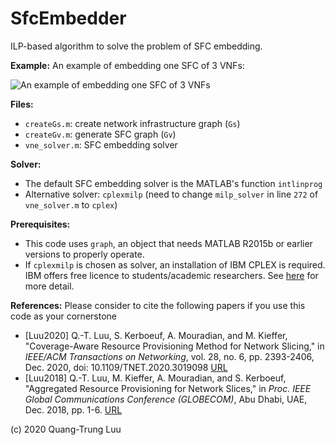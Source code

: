 # SfcEmbedder

ILP-based algorithm to solve the problem of SFC embedding.

**Example:**
An example of embedding one SFC of 3 VNFs:

![An example of embedding one SFC of 3 VNFs](https://github.com/luuquangtrung/sfc_embedding/blob/main/example.jpg)


**Files:**
* `createGs.m`: create network infrastructure graph (`Gs`)
* `createGv.m`: generate SFC graph (`Gv`)
* `vne_solver.m`: SFC embedding solver

**Solver:**
* The default SFC embedding solver is the MATLAB's function `intlinprog`
* Alternative solver: `cplexmilp` (need to change `milp_solver` in line `272` of `vne_solver.m` to `cplex`)

**Prerequisites:**
* This code uses `graph`, an object that needs MATLAB R2015b or earlier versions to properly operate.
* If `cplexmilp` is chosen as solver, an installation of IBM CPLEX is required. IBM offers free licence to students/academic researchers. See [here](https://www.ibm.com/support/pages/downloading-ibm-ilog-cplex-optimization-studio-v1290) for more detail.

**References:**
Please consider to cite the following papers if you use this code as your cornerstone
* [Luu2020] Q.-T. Luu, S. Kerboeuf, A. Mouradian, and M. Kieffer, "Coverage-Aware Resource Provisioning Method for Network Slicing," in *IEEE/ACM Transactions on Networking*, vol. 28, no. 6, pp. 2393-2406, Dec. 2020, doi: 10.1109/TNET.2020.3019098 [URL](https://ieeexplore.ieee.org/document/9187556)
* [Luu2018] Q.-T. Luu, M. Kieffer, A. Mouradian, and S. Kerboeuf, "Aggregated Resource Provisioning for Network Slices," in *Proc. IEEE Global Communications Conference (GLOBECOM)*, Abu Dhabi, UAE, Dec. 2018, pp. 1-6. [URL](https://ieeexplore.ieee.org/abstract/document/8648039)

(c) 2020 Quang-Trung Luu

